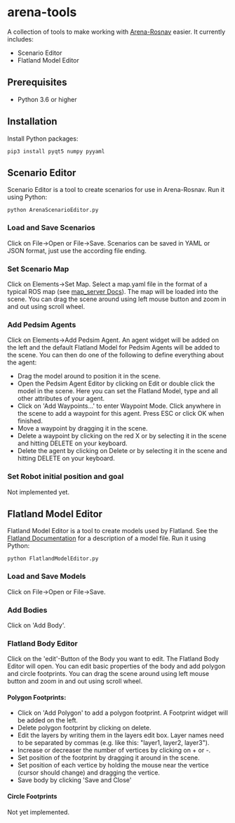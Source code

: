 # arena-tools
A collection of tools to make working with [Arena-Rosnav](https://github.com/ignc-research/arena-rosnav/) easier. It currently includes:
- Scenario Editor
- Flatland Model Editor

## Prerequisites
- Python 3.6 or higher

## Installation
Install Python packages:
```
pip3 install pyqt5 numpy pyyaml
```

## Scenario Editor
Scenario Editor is a tool to create scenarios for use in Arena-Rosnav. Run it using Python:
```
python ArenaScenarioEditor.py
```

### Load and Save Scenarios
Click on File->Open or File->Save. Scenarios can be saved in YAML or JSON format, just use the according file ending.
### Set Scenario Map
Click on Elements->Set Map. Select a map.yaml file in the format of a typical ROS map (see [map_server Docs](http://wiki.ros.org/map_server#YAML_format)). The map will be loaded into the scene. You can drag the scene around using left mouse button and zoom in and out using scroll wheel.
### Add Pedsim Agents
Click on Elements->Add Pedsim Agent. An agent widget will be added on the left and the default Flatland Model for Pedsim Agents will be added to the scene. You can then do one of the following to define everything about the agent:
- Drag the model around to position it in the scene.
- Open the Pedsim Agent Editor by clicking on Edit or double click the model in the scene. Here you can set the Flatland Model, type and all other attributes of your agent.
- Click on 'Add Waypoints...' to enter Waypoint Mode. Click anywhere in the scene to add a waypoint for this agent. Press ESC or click OK when finished.
- Move a waypoint by dragging it in the scene.
- Delete a waypoint by clicking on the red X or by selecting it in the scene and  hitting DELETE on your keyboard.
- Delete the agent by clicking on Delete or by selecting it in the scene and hitting DELETE on your keyboard.
### Set Robot initial position and goal
Not implemented yet.

## Flatland Model Editor
Flatland Model Editor is a tool to create models used by Flatland. See the [Flatland Documentation](https://flatland-simulator.readthedocs.io/en/latest/core_functions/models.html) for a description of a model file. Run it using Python:
```
python FlatlandModelEditor.py
```
### Load and Save Models
Click on File->Open or File->Save.
### Add Bodies
Click on 'Add Body'.
### Flatland Body Editor
Click on the 'edit'-Button of the Body you want to edit. The Flatland Body Editor will open. You can edit basic properties of the body and add polygon and circle footprints. You can drag the scene around using left mouse button and zoom in and out using scroll wheel.
#### Polygon Footprints:
- Click on 'Add Polygon' to add a polygon footprint. A Footprint widget will be added on the left.
- Delete polygon footprint by clicking on delete.
- Edit the layers by writing them in the layers edit box. Layer names need to be separated by commas (e.g. like this: "layer1, layer2, layer3").
- Increase or decreaser the number of vertices by clicking on + or -.
- Set position of the footprint by dragging it around in the scene.
- Set position of each vertice by holding the mouse near the vertice (cursor should change) and dragging the vertice.
- Save body by clicking 'Save and Close'
#### Circle Footprints
Not yet implemented.
